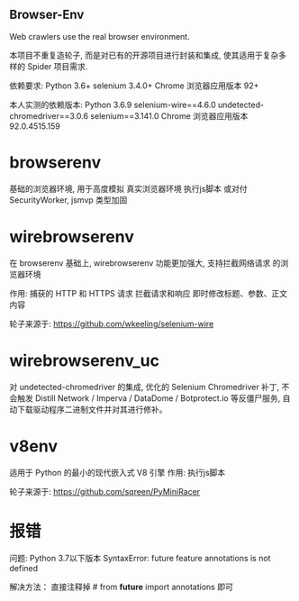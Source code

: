## Browser-Env
Web crawlers use the real browser environment.

本项目不重复造轮子, 而是对已有的开源项目进行封装和集成, 使其适用于复杂多样的 Spider 项目需求.

依赖要求:
Python 3.6+
selenium 3.4.0+
Chrome 浏览器应用版本 92+

本人实测的依赖版本:
Python 3.6.9
selenium-wire==4.6.0
undetected-chromedriver==3.0.6
selenium==3.141.0
Chrome 浏览器应用版本 92.0.4515.159

# browserenv
基础的浏览器环境, 用于高度模拟 真实浏览器环境 执行js脚本
或对付 SecurityWorker, jsmvp 类型加固

# wirebrowserenv
在 browserenv 基础上, wirebrowserenv 功能更加强大, 支持拦截网络请求 的浏览器环境

作用:
    捕获的 HTTP 和 HTTPS 请求
    拦截请求和响应
    即时修改标题、参数、正文内容

轮子来源于: https://github.com/wkeeling/selenium-wire

# wirebrowserenv_uc
对 undetected-chromedriver 的集成,
优化的 Selenium Chromedriver 补丁,
不会触发 Distill Network / Imperva / DataDome / Botprotect.io 等反僵尸服务,
自动下载驱动程序二进制文件并对其进行修补。

# v8env
适用于 Python 的最小的现代嵌入式 V8 引擎
作用:
    执行js脚本

轮子来源于: https://github.com/sqreen/PyMiniRacer

# 报错
问题:
    Python 3.7以下版本
    SyntaxError: future feature annotations is not defined

解决方法：
    直接注释掉 # from __future__ import annotations 即可